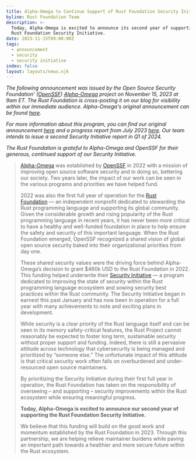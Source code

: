 ```yaml
---
title: Alpha-Omega to Continue Support of Rust Foundation Security Initiative in 2024
byline: Rust Foundation Team
description: >-
  Today, Alpha-Omega is excited to announce its second year of supporting the
  Rust Foundation Security Initiative. 
date: 2023-11-15T09:00:00Z
tags:
  - announcement
  - security
  - security initiative
index: false
layout: layouts/news.njk
---
```

*The following announcement was issued by the Open Source Security Foundation' (<a target="_blank" rel="noopener" href="https://openssf.org/">OpenSSF</a>)&nbsp;<a target="_blank" rel="noopener" href="https://alpha-omega.dev/">Alpha-Omega</a> project on November 15, 2023 at 9am ET. The Rust Foundation is cross-posting it on our blog for visibility within our immediate audience. Alpha-Omega's original announcement can be found <a target="_blank" rel="noopener" href="https://alpha-omega.dev/blog/alpha-omega-to-continue-support-of-rust-foundation-security-initiative-in-2024/">here</a>.*&nbsp;

*For more information about this program, you can find our original announcement <a target="_blank" rel="noopener" href="https://foundation.rust-lang.org/news/2022-09-13-rust-foundation-establishes-security-team/">here</a> and a progress report from July 2023 <a target="_blank" rel="noopener" href="https://foundation.rust-lang.org/static/publications/security-initiative-report-july-2023.pdf">here</a>. Our team intends to issue a second Security Initiative report in Q1 of 2024.*&nbsp;

*The Rust Foundation is grateful to Alpha-Omega and OpenSSF for their generous, continued support of our Security Initiative.*&nbsp;

> <a target="_blank" rel="noopener" href="https://alpha-omega.dev/">Alpha-Omega</a> was established by <a target="_blank" rel="noopener" href="https://openssf.org/">OpenSSF</a> in 2022 with a mission of improving open source software security and in doing so, bettering our society. Two years later, the impact of our work can be seen in the various programs and priorities we have helped fund.&nbsp;
>
> 2022 was also the first full year of operation for the&nbsp;<a target="_blank" rel="noopener" href="https://rustfoundation.org/">Rust Foundation</a>&nbsp;— an independent nonprofit dedicated to stewarding the Rust programming language and supporting its global community. Given the considerable growth and rising popularity of the Rust programming language in recent years, it has never been more critical to have a healthy and well-funded foundation in place to help ensure the safety and security of this important language. When the Rust Foundation emerged, OpenSSF recognized a shared vision of global open source security baked into their organizational priorities from day one.&nbsp;
>
> These shared security values were the driving force behind Alpha-Omega’s decision to grant $460k USD to the Rust Foundation in 2022. This funding helped underwrite their&nbsp;<a target="_blank" rel="noopener" href="https://foundation.rust-lang.org/news/2022-09-13-rust-foundation-establishes-security-team/">Security Initiative</a>&nbsp;— a program dedicated to improving the state of security within the Rust programming language ecosystem and sowing security best practices within the Rust community. The Security Initiative began in earnest this past January and has now been in operation for a full year with many achievements to note and exciting plans in development. &nbsp;&nbsp;&nbsp;
>
> While security is a clear priority of the Rust language itself and can be seen in its memory safety-critical features, the Rust Project cannot reasonably be expected to foster long term, sustainable security without proper support and funding. Indeed, there is still a pervasive attitude across technology that cybersecurity is being managed and prioritized by “someone else.” The unfortunate impact of this attitude is that critical security work often falls on overburdened and under-resourced open source maintainers.&nbsp;
>
> By prioritizing the Security Initiative during their first full year in operation, the Rust Foundation has taken on the responsibility of overseeing – and supporting – security improvements within the Rust ecosystem while ensuring meaningful progress.&nbsp;
>
> **Today, Alpha-Omega is excited to announce our second year of supporting the Rust Foundation Security Initiative.**&nbsp;
>
> We believe that this funding will build on the good work and momentum established by the Rust Foundation in 2023. Through this partnership, we are helping relieve maintainer burdens while paving an important path towards a healthier and more secure future within the Rust ecosystem.&nbsp;